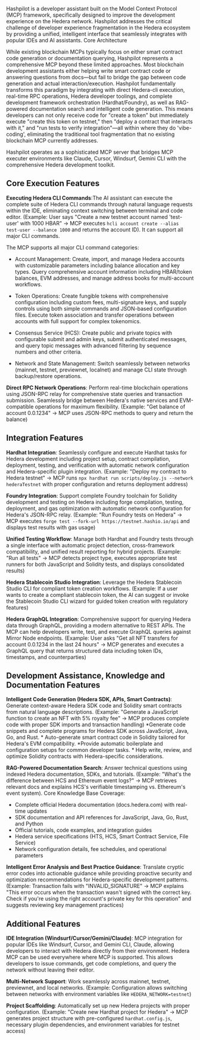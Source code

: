 Hashpilot is a developer assistant built on the Model Context Protocol (MCP) framework, specifically designed to improve the development experience on the Hedera network. Hashpilot addresses the critical challenge of developer experience fragmentation in the Hedera ecosystem by providing a unified, intelligent interface that seamlessly integrates with popular IDEs and AI assistants.
Core Architecture

While existing blockchain MCPs typically focus on either smart contract code generation or documentation querying, Hashpilot represents a comprehensive MCP beyond these limited approaches. Most blockchain development assistants either helping write smart contract code or answering questions from docs—but fail to bridge the gap between code generation and actual interaction/execution. Hashpilot fundamentally transforms this paradigm by integrating with direct Hedera-cli execution, real-time RPC operations, Hedera developer toolings, and complete development framework orchestration (Hardhat/Foundry), as well as RAG-powered documentation search and intelligent code generation. This means developers can not only receive code for "create a token" but immediately execute "create this token on testnet," then "deploy a contract that interacts with it," and "run tests to verify integration"—all within where they do 'vibe-coding', eliminating the traditional tool fragmentation that no existing blockchain MCP currently addresses.

Hashpilot operates as a sophisticated MCP server that bridges MCP executer environments like Claude, Cursor, Windsurf, Gemini CLI with the comprehensive Hedera development toolkit.


## Core Execution Features

**Executing Hedera CLI Commands**:The AI assistant can execute the complete suite of Hedera CLI commands through natural language requests within the IDE, eliminating context switching between terminal and code editor. (Example: User says "Create a new testnet account named 'test-user' with 1000 HBAR" → MCP executes `hcli account create --alias test-user --balance 1000` and returns the account ID). It can support all major CLI commands.

The MCP supports all major CLI command categories:

- Account Management: Create, import, and manage Hedera accounts with customizable parameters including balance allocation and key types. Query comprehensive account information including HBAR/token balances, EVM addresses, and manage address books for multi-account workflows.

- Token Operations: Create fungible tokens with comprehensive configuration including custom fees, multi-signature keys, and supply controls using both simple commands and JSON-based configuration files. Execute token association and transfer operations between accounts with full support for complex tokenomics.

- Consensus Service (HCS): Create public and private topics with configurable submit and admin keys, submit authenticated messages, and query topic messages with advanced filtering by sequence numbers and other criteria.

- Network and State Management: Switch seamlessly between networks (mainnet, testnet, previewnet, localnet) and manage CLI state through backup/restore operations.

**Direct RPC Network Operations**: Perform real-time blockchain operations using JSON-RPC relay for comprehensive state queries and transaction submission. Seamlessly bridge between Hedera's native services and EVM-compatible operations for maximum flexibility. (Example: "Get balance of account 0.0.1234" → MCP uses JSON-RPC methods to query and return the balance)

## Integration Features

**Hardhat Integration**: Seamlessly configure and execute Hardhat tasks for Hedera development including project setup, contract compilation, deployment, testing, and verification with automatic network configuration and Hedera-specific plugin integration. (Example: "Deploy my contract to Hedera testnet" → MCP runs `npx hardhat run scripts/deploy.js --network hederaTestnet` with proper configuration and returns deployment address)

**Foundry Integration**: Support complete Foundry toolchain for Solidity development and testing on Hedera including forge compilation, testing, deployment, and gas optimization with automatic network configuration for Hedera's JSON-RPC relay. (Example: "Run Foundry tests on Hedera" → MCP executes `forge test --fork-url https://testnet.hashio.io/api` and displays test results with gas usage)

**Unified Testing Workflow**: Manage both Hardhat and Foundry tests through a single interface with automatic project detection, cross-framework compatibility, and unified result reporting for hybrid projects. (Example: "Run all tests" → MCP detects project type, executes appropriate test runners for both JavaScript and Solidity tests, and displays consolidated results)

**Hedera Stablecoin Studio Integration**: Leverage the Hedera Stablecoin Studio CLI for compliant token creation workflows. (Example: If a user wants to create a compliant stablecoin token, the AI can suggest or invoke the Stablecoin Studio CLI wizard for guided token creation with regulatory features)

**Hedera GraphQL Integration**: Comprehensive support for querying Hedera data through GraphQL, providing a modern alternative to REST APIs. The MCP can help developers write, test, and execute GraphQL queries against Mirror Node endpoints. (Example: User asks "Get all NFT transfers for account 0.0.1234 in the last 24 hours" → MCP generates and executes a GraphQL query that returns structured data including token IDs, timestamps, and counterparties)

## Development Assistance, Knowledge and Documentation Features

**Intelligent Code Generation (Hedera SDK, APIs, Smart Contracts)**: Generate context-aware Hedera SDK code and Solidity smart contracts from natural language descriptions. (Example: "Generate a JavaScript function to create an NFT with 5% royalty fee" → MCP produces complete code with proper SDK imports and transaction handling)
    *Generate code snippets and complete programs for Hedera SDK across JavaScript, Java, Go, and Rust.
    * Auto-generate smart contract code in Solidity tailored for Hedera's EVM compatibility.
    *Provide automatic boilerplate and configuration setups for common developer tasks.
    * Help write, review, and optimize Solidity contracts with Hedera-specific considerations.

**RAG-Powered Documentation Search**: Answer technical questions using indexed Hedera documentation, SDKs, and tutorials. (Example: "What's the difference between HCS and Ethereum event logs?" → MCP retrieves relevant docs and explains HCS's verifiable timestamping vs. Ethereum's event system). Core Knowledge Base Coverage:

- Complete official Hedera documentation (docs.hedera.com) with real-time updates
- SDK documentation and API references for JavaScript, Java, Go, Rust, and Python
- Official tutorials, code examples, and integration guides
- Hedera service specifications (HTS, HCS, Smart Contract Service, File Service)
- Network configuration details, fee schedules, and operational parameters

**Intelligent Error Analysis and Best Practice Guidance**: Translate cryptic error codes into actionable guidance while providing proactive security and optimization recommendations for Hedera-specific development patterns. (Example: Transaction fails with "INVALID_SIGNATURE" → MCP explains "This error occurs when the transaction wasn't signed with the correct key. Check if you're using the right account's private key for this operation" and suggests reviewing key management practices)

## Additional Features

**IDE Integration (Windsurf/Cursor/Gemini/Claude)**: MCP integration for popular IDEs like Windsurf, Cursor, and Gemini CLI, Claude, allowing developers to interact with Hedera directly from their environment. Hedera MCP can be used everywhere where MCP is supported. This allows developers to issue commands, get code completions, and query the network without leaving their editor.

**Multi-Network Support**: Work seamlessly across mainnet, testnet, previewnet, and local networks. (Example: Configuration allows switching between networks with environment variables like `HEDERA_NETWORK=testnet`)

**Project Scaffolding**: Automatically set up new Hedera projects with proper configuration. (Example: "Create new Hardhat project for Hedera" → MCP generates project structure with pre-configured `hardhat.config.js`, necessary plugin dependencies, and environment variables for testnet access)
